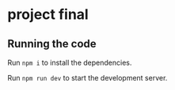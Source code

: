 
  # project final


  ## Running the code

  Run `npm i` to install the dependencies.

  Run `npm run dev` to start the development server.
  